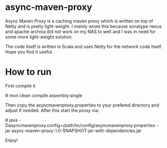 async-maven-proxy
=================
Async Maven Proxy is a caching maven proxy which is written on top of Netty and is pretty light-weight.
I mainly wrote this because sonatype nexus and apache archiva did not work on my NAS to well and I was
in need for some more light-weight solution.

The code itself is written in Scala and uses Netty for the network code itself. Hope you find it
useful.

# How to run
First compile it

\# mvn clean compile assembly:single

Then copy the asyncmavenproxy.properties to your prefered directory and adjust if needed. After
this start the proxy via:

\# java -Dasyncmavenproxy.config=/path/to/config/asyncmavenproxy.properties -jar async-maven-proxy-1.0-SNAPSHOT-jar-with-dependencies.jar

Enjoy!